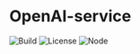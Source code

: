 # OpenAI-service

![Build](https://github.com/noti-summary/OpenAI-service/actions/workflows/main.yml/badge.svg)
![License](https://img.shields.io/badge/License-MIT-blue.svg)
![Node](https://img.shields.io/badge/node-v18.12.0-6DA55F)
